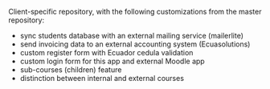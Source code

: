 Client-specific repository, with the following customizations from the master repository:
* sync students database with an external mailing service (mailerlite)
* send invoicing data to an external accounting system (Ecuasolutions)
* custom register form with Ecuador cedula validation
* custom login form for this app and external Moodle app
* sub-courses (children) feature
* distinction between internal and external courses
